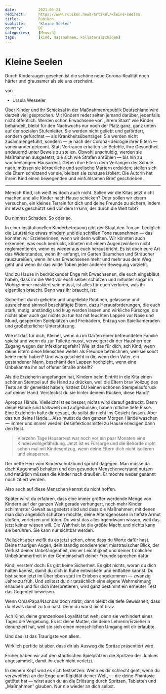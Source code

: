 ```yaml
---
date:          2021-05-21
redirect:      https://www.rubikon.news/artikel/kleine-seelen
title:         Rubikon
subtitle:      'Kleine Seelen'
country:       DE
categories:    [Mensch]
tags:          [kind, massnahmen, kollateralschäden]
---
```

# Kleine Seelen

Durch Kinderaugen gesehen ist die schöne neue Corona-Realität noch härter und grausamer als sie uns erscheint.

von 
   * Ursula Wesseler

Über Kinder und ihr Schicksal in der Maßnahmenrepublik Deutschland wird derzeit viel gesprochen. Mit Kindern redet selten jemand darüber, jedenfalls nicht öffentlich. Werden schon Erwachsene von „ihrem Staat“ wie Kinder behandelt, bleibt für den Nachwuchs nur noch der Platz ganz, ganz unten auf der sozialen Stufenleiter. Sie werden nicht geliebt und gefördert, sondern gefürchtet — als Krankheitsüberträger. Sie werden nicht zusammengeführt, sondern — je nach der Corona-Ideologie ihrer Eltern — voneinander getrennt. Statt Vertrauen erhalten sie Befehle, ihre Gesundheit andauernd unter Beweis zu stellen. Obwohl unschuldig, werden sie Maßnahmen ausgesetzt, die sich wie Strafen anfühlen — bis hin zu wochenlangem Hausarrest. Geben ihre Eltern dem Verlangen der Schule nach, müssen sie körperliche und seelische Martern erdulden; stellen sich die Eltern schützend vor sie, bleiben sie zuhause isoliert. Die Autorin hat ihrem Kind einen bewegenden und einfühlsamen Brief geschrieben. 

---

Mensch Kind, ich weiß es doch auch nicht. Sollen wir die Kitas jetzt dicht machen und alle Kinder nach Hause schicken? Oder sollen wir eisern versuchen, ein kleines Terrain für dich und deine Freunde zu sichern, indem ihr etwas geschützt seid vor dem Irrsinn, der durch die Welt tobt?

Du nimmst Schaden. So oder so. 

In einer institutionellen Kinderbetreuung gibt der Staat den Ton an. Lediglich die Lautstärke etwas mindern und die schrillen Töne rausnehmen — das könnten wir Erzieherinnen, wenn wir denn wollten. Wir könnten auch erkennen, was euch bedrückt, könnten mit einem Augenzwinkern nicht reglementieren, wenn es wieder aus euch herausbricht. Es ist doch eure Art des Widerstandes, wenn ihr anfangt, im Garten Bäumchen und Sträucher rauszureißen, wenn ihr uns Erwachsenen mehr und mehr aus dem Weg geht und wenn ihr das wilde Toben jeder anderen Bewegung vorzieht.

Und zu Hause in bedrückender Enge mit Erwachsenen, die euch eingebläut haben, dass ihr die Welt vor euch selber schützen und mitunter sogar im Wohnzimmer maskiert sein müsst, ist alles für euch verloren, was ihr eigentlich braucht. Denn was ihr braucht, ist:

Sicherheit durch geliebte und ungeliebte Routinen, gelassene und ausreichend sinnvoll beschäftigte Eltern, dazu Herausforderungen, die euch stark, mutig, anständig und klug werden lassen und wirkliche Fürsorge, die nichts aber auch gar nichts zu tun hat mit feuchten Lappen vor Nase und Mund, gesperrten Spielplätzen und Freibädern, Entzug von Spielkameraden und großelterlicher Unterstützung.

Wie ist das für dich, Kleiner, wenn du im Garten einer befreundeten Familie spielst und wenn du zur Toilette musst, verweigert dir der Hausherr den Zugang wegen der Infektionsgefahr? Wie ist das für dich, ach Kind, wenn deine Eltern diese Menschen weiter als Freunde bezeichnen, weil sie sonst keine mehr haben? Und was geschieht in dir, wenn dein Vater, ein gestandener Mann, beschämt den Lappen hochzieht, wenn eine Unbekannte ihn auf offener Straße ankeift?

Als die Erzieherin angefangen hat, Kindern beim Eintritt in die Kita einen schönen Stempel auf die Hand zu drücken, weil die Eltern brav Vollzug des Tests an dir gemeldet haben, hattest DU keinen schönen Stempelaufdruck auf deiner Hand. Versteckst du sie hinter deinem Rücken, diese Hand?

Apropos Hände. Vielleicht ist es besser, nichts wird darauf gedruckt. Denn deine Hände sind kalkweiß und aufgedunsen, haben rötliche tiefe Risse. Eine Erzieherin hatte dir gesagt, du sollst dir nicht ins Gesicht fassen. Aber das tun deine Hände… Also musst du den ganzen Morgen Hände waschen — immer und immer wieder. Desinfektionsmittel zu Hause erledigen dann den Rest.

> Vierzehn Tage Hausarrest war noch vor ein paar Monaten eine Kindeswohlgefährdung. Jetzt ist es Fürsorge und die Behörde droht schon mal mit Kindesentzug, wenn deine Eltern dich nicht isolieren und einsperren.

Der nette Herr vom Kinderschutzbund spricht dagegen. Man müsse da doch Augenmaß behalten und den gesunden Menschenverstand nutzen und natürlich müssen die Kinder nach draußen. Er möchte weder genannt noch zitiert werden. 

Also auch auf diese Menschen kannst du nicht hoffen. 

Später wirst du erfahren, dass eine immer größer werdende Menge von Kindern auf der ganzen Welt gerade verhungert, noch mehr Kinder schlimmster Gewalt ausgesetzt sind und dass die Maßnahmen, mit denen man dich angeblich schützen möchte, deine Altersgenossen in tiefste Armut stoßen, verletzen und töten. Du wirst das alles irgendwann wissen, weil das jetzt keiner wissen will. Die Wahrheit ist die größte Macht und nichts kann sie berühren. Sie kann nur sichtbar werden.

Vielleicht aber weißt du es jetzt schon, ohne dass du Worte dafür hast. Deine traurigen Augen, dein ständig sondierender, misstrauischer Blick, der Verlust deiner Unbefangenheit, deiner Leichtigkeit und deiner fröhlichen Unbekümmertheit in der Gemeinschaft deiner Freunde sprechen dafür.

Kind, versteh‘ doch: Es gibt keine Sicherheit. Es gibt nichts, woran du dich halten kannst, damit du dich in Ruhe entwickeln und entfalten kannst. Du bist schon jetzt im Überleben statt im Erleben angekommen — zwanzig Jahre zu früh. Und solltest du dir tatsächlich eine eigene Wahrnehmung erlauben und für dich interpretieren, wird ganz bestimmt ein erneuter Test das Gegenteil beweisen. 

Wenn Oma/Papa/Nachbar doch stirbt, dann bleibt die tiefe Gewissheit, dass du etwas damit zu tun hast. Denn du warst nicht brav.

Ach Kind, deine grenzenlose Loyalität tut weh, denn sie verhindert eines Tages die Vergebung. Es ist deine Mutter, die deine Lehrerin/Erzieherin denunziert hat, weil sie sich einen menschlichen Umgang mit dir erlaubte.

Und das ist das Traurigste von allem.

Wirklich perfide ist aber, dass dir als Ausweg die Spritze präsentiert wird. 

Früher haben wir auf den städtischen Spielplätzen die Spritzen der Junkies abgesammelt, damit ihr euch nicht verletzt.

In deinem Kopf wird es sich festsetzen: Wenn es dir schlecht geht, wenn du verzweifelst an der Enge und Rigidität deiner Welt, — die deine Phantasie getötet hat — wirst auch du an die Erlösung durch Spritzen, Tabletten und „Maßnahmen“ glauben. Nur nie wieder an dich selbst.


